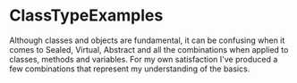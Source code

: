 # ClassTypeExamples
Although classes and objects are fundamental, it can be confusing when it comes to
Sealed, Virtual, Abstract and all the combinations when applied to classes, methods and variables.
For my own satisfaction I've produced a few combinations that represent my understanding of the basics.
